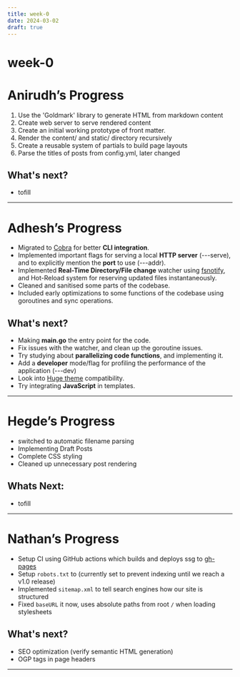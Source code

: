 ```yaml
---
title: week-0
date: 2024-03-02
draft: true
---
```

# week-0

# Anirudh’s Progress 

1. Use the 'Goldmark' library to generate HTML from markdown content
2. Create web server to serve rendered content
3. Create an initial working prototype of front matter.
4. Render the content/ and static/ directory recursively
5. Create a reusable system of partials to build page layouts
6. Parse the titles of posts from config.yml, later changed

## What's next?

- tofill

---
# Adhesh’s Progress

- Migrated to [Cobra](https://cobra.dev) for better **CLI integration**.
- Implemented important flags for serving a local **HTTP server** (---serve), and to explicitly mention the **port** to use (---addr).
- Implemented **Real-Time Directory/File change** watcher using [fsnotify](https://pkg.go.dev/github.com/fsnotify/fsnotify), and Hot-Reload system for reserving updated files instantaneously.
- Cleaned and sanitised some parts of the codebase.
- Included early optimizations to some functions of the codebase using goroutines and sync operations.

## What's next?

- Making **main.go** the entry point for the code.
- Fix issues with the watcher, and clean up the goroutine issues.
- Try studying about **parallelizing code functions**, and implementing it.
- Add a **developer** mode/flag for profiling the performance of the application (---dev)
- Look into [Huge theme](https://themes.gohugo.io) compatibility.
- Try integrating **JavaScript** in templates.

---
# Hegde’s Progress

- switched to automatic filename parsing
- Implementing Draft Posts
- Complete CSS styling
- Cleaned up unnecessary post rendering

##  Whats Next:

- tofill 

---
# Nathan’s Progress

- Setup CI using GitHub actions which builds and deploys ssg to [gh-pages](https://ssg-test-org.github.io)
- Setup `robots.txt` to (currently set to prevent indexing until we reach a v1.0 release)
- Implemented `sitemap.xml` to tell search engines how our site is structured
- Fixed `baseURL` it now, uses absolute paths from root `/` when loading stylesheets 

## What's next?

- SEO optimization (verify semantic HTML generation)
- OGP tags in page headers
---

